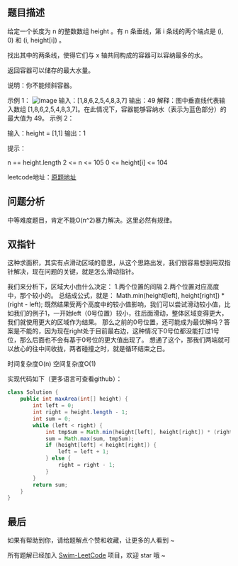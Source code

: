 ## 题目描述


给定一个长度为 n 的整数数组 height 。有 n 条垂线，第 i 条线的两个端点是 (i, 0) 和 (i, height[i]) 。

找出其中的两条线，使得它们与 x 轴共同构成的容器可以容纳最多的水。

返回容器可以储存的最大水量。

说明：你不能倾斜容器。

示例 1：
![image](https://user-images.githubusercontent.com/83523072/156090089-94a7a308-0786-4721-9173-01e33b87a472.png)
输入：[1,8,6,2,5,4,8,3,7]
输出：49 
解释：图中垂直线代表输入数组 [1,8,6,2,5,4,8,3,7]。在此情况下，容器能够容纳水（表示为蓝色部分）的最大值为 49。
示例 2：

输入：height = [1,1]
输出：1
 

提示：

n == height.length
2 <= n <= 105
0 <= height[i] <= 104



leetcode地址：[原题地址](https://leetcode-cn.com/problems/container-with-most-water/solution/niu-niu-ma-te-shuang-zhi-zhen-liang-duan-akth/)

## 问题分析

中等难度题目，肯定不能O(n^2)暴力解决。这里必然有规律。
​

## 双指针

这种求面积，其实有点滑动区域的意思，从这个思路出发，我们很容易想到用双指针解决，现在问题的关键，就是怎么滑动指针。

我们来分析下，区域大小由什么决定：
1.两个位置的间隔
2.两个位置对应高度中，那个较小的。
总结成公式，就是：
Math.min(height[left], height[right]) * (right - left);
既然结果受两个高度中的较小值影响，我们可以尝试滑动较小值，比如我们的例子1，一开始left（0号位置）较小，往后面滑动，整体区域变得更大，我们就使用更大的区域作为结果。
那么之前的0号位置，还可能成为最优解吗？答案是不能的，因为现在right处于目前最右边，这种情况下0号位都没能打过1号位，那么后面也不会有基于0号位的更大值出现了。
想通了这个，那我们两端就可以放心的往中间收拢，两者碰撞之时，就是循环结束之日。


时间复杂度O(n)
空间复杂度O(1)​


实现代码如下（更多语言可查看github）：

``` java
class Solution {
    public int maxArea(int[] height) {
        int left = 0;
        int right = height.length - 1;
        int sum = 0;
        while (left < right) {
            int tmpSum = Math.min(height[left], height[right]) * (right - left);
            sum = Math.max(sum, tmpSum);
            if (height[left] < height[right]) {
                left = left + 1;
            } else {
                right = right - 1;
            }
        } 
        return sum;
    }
}
```

## 最后
如果有帮助到你，请给题解点个赞和收藏，让更多的人看到 ~

所有题解已经加入 [Swim-LeetCode](https://github.com/niuniumart/Swim-LeetCode) 项目，欢迎 star 哦 ~

